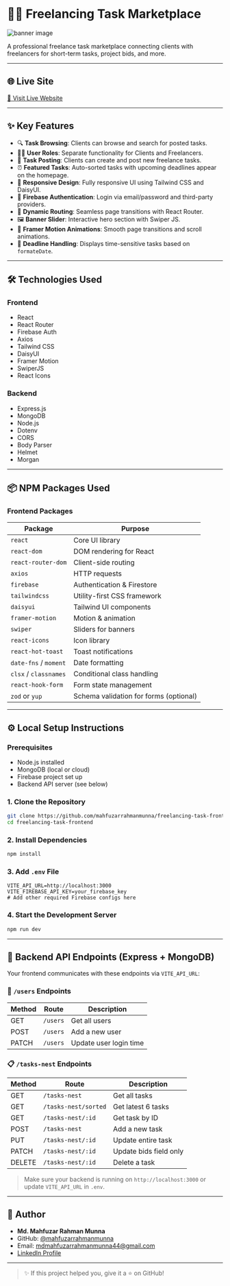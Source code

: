 # 🧑‍💼 Freelancing Task Marketplace
<img src="https://i.ibb.co/PGFG5qJf/image.png" alt="banner image"/>

A professional freelance task marketplace connecting clients with freelancers for short-term tasks, project bids, and more.

---

## 🌐 Live Site

[🔗 Visit Live Website](https://jobnest-a10.web.app/)

---

## ✨ Key Features

- 🔍 **Task Browsing**: Clients can browse and search for posted tasks.
- 🧑‍💼 **User Roles**: Separate functionality for Clients and Freelancers.
- 📝 **Task Posting**: Clients can create and post new freelance tasks.
- ⏰ **Featured Tasks**: Auto-sorted tasks with upcoming deadlines appear on the homepage.
- 🎨 **Responsive Design**: Fully responsive UI using Tailwind CSS and DaisyUI.
- 🔐 **Firebase Authentication**: Login via email/password and third-party providers.
- 🧭 **Dynamic Routing**: Seamless page transitions with React Router.
- 🖼️ **Banner Slider**: Interactive hero section with Swiper JS.
- 🌟 **Framer Motion Animations**: Smooth page transitions and scroll animations.
- 📅 **Deadline Handling**: Displays time-sensitive tasks based on `formateDate`.

---

## 🛠️ Technologies Used

### Frontend

- React
- React Router 
- Firebase Auth
- Axios
- Tailwind CSS
- DaisyUI
- Framer Motion
- SwiperJS
- React Icons

### Backend

- Express.js
- MongoDB
- Node.js
- Dotenv
- CORS
- Body Parser
- Helmet
- Morgan

---

## 📦 NPM Packages Used

### Frontend Packages

| Package              | Purpose                                        |
|----------------------|------------------------------------------------|
| `react`              | Core UI library                                |
| `react-dom`          | DOM rendering for React                        |
| `react-router-dom`   | Client-side routing                            |
| `axios`              | HTTP requests                                  |
| `firebase`           | Authentication & Firestore                     |
| `tailwindcss`        | Utility-first CSS framework                    |
| `daisyui`            | Tailwind UI components                         |
| `framer-motion`      | Motion & animation                             |
| `swiper`             | Sliders for banners                            |
| `react-icons`        | Icon library                                   |
| `react-hot-toast`    | Toast notifications                            |
| `date-fns` / `moment`| Date formatting                                |
| `clsx` / `classnames`| Conditional class handling                     |
| `react-hook-form`    | Form state management                          |
| `zod` or `yup`       | Schema validation for forms (optional)         |

---

## ⚙️ Local Setup Instructions

### Prerequisites

- Node.js installed
- MongoDB (local or cloud)
- Firebase project set up
- Backend API server (see below)

### 1. Clone the Repository

```bash
git clone https://github.com/mahfuzarrahmanmunna/freelancing-task-frontend.git
cd freelancing-task-frontend
```

### 2. Install Dependencies

```bash
npm install
```

### 3. Add `.env` File

```env
VITE_API_URL=http://localhost:3000
VITE_FIREBASE_API_KEY=your_firebase_key
# Add other required Firebase configs here
```

### 4. Start the Development Server

```bash
npm run dev
```

---

## 🧪 Backend API Endpoints (Express + MongoDB)

Your frontend communicates with these endpoints via `VITE_API_URL`:

### 🔐 `/users` Endpoints

| Method | Route        | Description                     |
|--------|--------------|---------------------------------|
| GET    | `/users`     | Get all users                   |
| POST   | `/users`     | Add a new user                  |
| PATCH  | `/users`     | Update user login time          |

### 📋 `/tasks-nest` Endpoints

| Method | Route                 | Description                             |
|--------|-----------------------|-----------------------------------------|
| GET    | `/tasks-nest`         | Get all tasks                           |
| GET    | `/tasks-nest/sorted`  | Get latest 6 tasks                      |
| GET    | `/tasks-nest/:id`     | Get task by ID                          |
| POST   | `/tasks-nest`         | Add a new task                          |
| PUT    | `/tasks-nest/:id`     | Update entire task                      |
| PATCH  | `/tasks-nest/:id`     | Update bids field only                  |
| DELETE | `/tasks-nest/:id`     | Delete a task                           |

> Make sure your backend is running on `http://localhost:3000` or update `VITE_API_URL` in `.env`.

---

## 🤝 Author

- **Md. Mahfuzar Rahman Munna**  
- GitHub: [@mahfuzarrahmanmunna](https://github.com/mahfuzarrahmanmunna)
- Email: mdmahfuzarrahmanmunna44@gmail.com
- [LinkedIn Profile](https://www.linkedin.com/in/md-mahfuzar-rahman-munna-41a342351/)

---

> ✨ If this project helped you, give it a ⭐ on GitHub!
